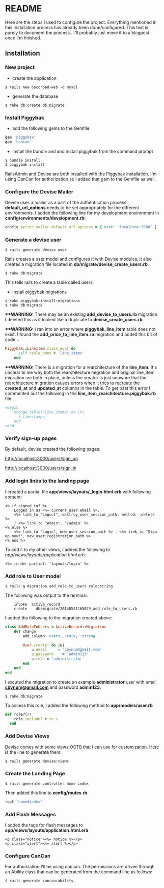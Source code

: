 # README

Here are the steps I used to configure the project.  Everything mentioned in this installation process has already been done/configured.  This text is purely to document the process...I'll probably just move it to a blogpost once I'm finished.

## Installation

### New project

* create the application

```
$ rails new baccroad-web -d mysql
```

* generate the database

```
$ rake db:create db:migrate
```
### Install Piggybak

* add the following gems to the Gemfile

```ruby
gem 'piggybak'
gem 'cancan'
```

* install the bundle and and install piggybak from the command prompt

```
$ bundle install
$ piggybak install
```

RailsAdmin and Devise are both installed with the Piggybak installation.  I'm using CanCan for authorization so I added that gem to the Gemfile as well.

### Configure the Devise Mailer

Devise uses a mailer as a part of the authentication process.  **default\_url\_options** needs to be set appropriately for the different environments.  I added the following line for my development environment in **config/environments/development.rb**:

```ruby
config.action_mailer.default_url_options = { host: 'localhost:3000' }
```

### Generate a devise user

```
$ rails generate devise user
```

Rails creates a user model and configures it with Devise modules. It also creates a migration file located in **db/migrate/devise\_create\_users.rb**.

```
$ rake db:migrate
```

This tells rails to create a table called users.

* install piggybak migrations
```
$ rake piggybak:install:migrations
$ rake db:migrate
```

**\*\*WARNING:**   There may be an existing **add\_devise\_to\_users.rb** migration.  I deleted this as it looked like a duplicate to **devise\_create\_users.rb**

**\*\*WARNING:**   I ran into an error where **piggybak\_line\_item** table does not exist.  I found the **add\_price\_to\_line\_item.rb** migration and added this bit of code...

```ruby
Piggybak::LineItem.class_eval do
      self.table_name = 'line_items'
    end
```

**\*\*WARNING:** There is a migration for a rearchitecture of the **line\_item**.  It's unclear to me why both the rearchitecture migration and original line_item migration are both in place, unless the creator is just unaware that the rearchitecture migration causes errors when it tries to recreate the **created\_at** and **updated\_at** columns in the table.  To get past this error I commented out the following in the **line\_item\_rearchitecture.piggybak.rb** file

```ruby
=begin
    change_table(:line_items) do |t|
      t.timestamps
    end
=end
```

### Verify sign-up pages

By default, devise created the following pages:

[http://localhost:3000/users/sign_up](http://localhost:3000/users/sign_up)

[http://localhost:3000/users/sign_in](http://localhost:3000/users/sign_in)

### Add login links to the landing page

I created a partial file **app/views/layouts/\_login.html.erb** with following content:

```erb
<% if signed_in? %>
    Logged in as <%= current_user.email %>.
    <%= link_to "Logout", destroy_user_session_path, method: :delete %>
    | <%= link_to "Admin", '/admin' %>
<% else %>
    <%= link_to "Login", new_user_session_path %> | <%= link_to "Sign up now!", new_user_registration_path %>
<% end %>
```

To add it to my other views, I added the following to *app/views/layouts/application.html.erb*:

```erb
<%= render partial: 'layouts/login' %>
```

### Add role to User model

```
$ rails g migration add_role_to_users role:string
```

The following was output to the terminal:

```
	invoke  active_record
	create    db/migrate/20140531165029_add_role_to_users.rb
```

I added the following to the migration created above:

```ruby
class AddRoleToUsers < ActiveRecord::Migration
    def change
        add_column :users, :role, :string
 
        User.create! do |u|
            u.email     = 'cbynum@gmail.com'
            u.password    = 'admin123'
            u.role = 'administrator'
        end
    end
end
```

I excuted the migration to create an example **administrator** user with email **cbynum@gmail.com** and password **admin123**.

```
$ rake db:migrate
```

To access this role, I added the following method to **app/models/user.rb**

```ruby
def role?(r)
    role.include? r.to_s
  end
```

### Add Devise Views

Devise comes with some views OOTB that I can use for customization.  Here is the line to generate them:

```
$ rails generate devise:views
```

### Create the Landing Page

```
$ rails generate controller home index
```

Then added this line to **config/routes.rb**

```ruby
root 'home#index'
```

### Add Flash Messages

I added the tags for flash messages to **app/views/layouts/application.html.erb**

```html+erb
<p class="notice"><%= notice %></p>
<p class="alert"><%= alert %></p>
 ```

### Configure CanCan

For authorization I'll be using cancan.  The permissions are driven through an Ability class that can be generated from the command line as follows:

```
$ rails generate cancan:ability
```


